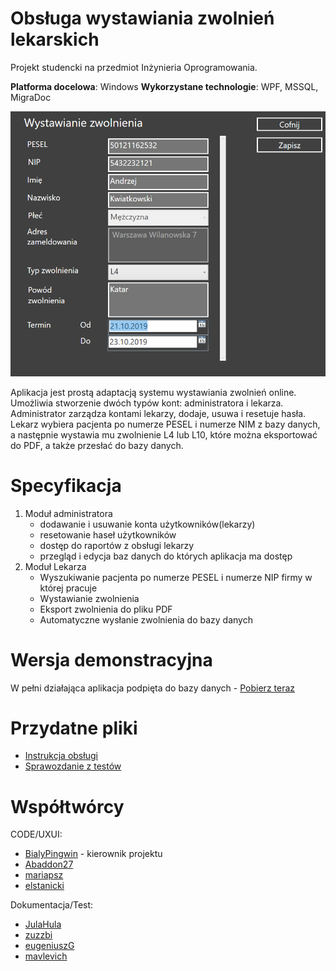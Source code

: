 # Obsługa wystawiania zwolnień lekarskich
Projekt studencki na przedmiot Inżynieria Oprogramowania.

**Platforma docelowa**: Windows
**Wykorzystane technologie**: WPF, MSSQL, MigraDoc

![Zwolnienie](https://github.com/BialyPingwin/aplikacja-przychodnia/blob/master/extras/Aplikacja%20przychodnia%20zwolnienie.png?raw=true)

Aplikacja jest prostą adaptacją systemu wystawiania zwolnień online. Umożliwia stworzenie dwóch typów kont: administratora i lekarza. Administrator zarządza kontami lekarzy, dodaje, usuwa i resetuje hasła. Lekarz wybiera pacjenta po numerze PESEL i numerze NIM z bazy danych, a następnie wystawia mu zwolnienie L4 lub L10, które można eksportować do PDF, a także przesłać do bazy danych.  

# Specyfikacja
1. Moduł administratora
    * dodawanie i usuwanie konta użytkowników(lekarzy)
    * resetowanie haseł użytkowników
    * dostęp do raportów z obsługi lekarzy
    * przegląd i edycja baz danych do których aplikacja ma dostęp
2. Moduł Lekarza
    * Wyszukiwanie pacjenta po numerze PESEL i numerze NIP firmy w której pracuje
    * Wystawianie zwolnienia
    * Eksport zwolnienia do pliku PDF
    * Automatyczne wysłanie zwolnienia do bazy danych

# Wersja demonstracyjna
W pełni działająca aplikacja podpięta do bazy danych - [Pobierz teraz](https://github.com/BialyPingwin/aplikacja-przychodnia/releases/tag/v1.0)

# Przydatne pliki
* [Instrukcja obsługi](https://github.com/BialyPingwin/aplikacja-przychodnia/files/3590580/Instrukcja-obslugi.docx)
* [Sprawozdanie z testów](https://github.com/BialyPingwin/aplikacja-przychodnia/files/3590592/Sprawozdanie.z.testow.pdf)

# Współtwórcy
CODE/UXUI:
* [BialyPingwin](https://github.com/BialyPingwin/) - kierownik projektu
* [Abaddon27](https://github.com/Abaddon27)
* [mariapsz](https://github.com/mariapsz)
* [elstanicki](https://github.com/elstanicki)

Dokumentacja/Test:
* [JulaHula](https://github.com/JulaHula)
* [zuzzbi](https://github.com/zuzzbi)
* [eugeniuszG](https://github.com/eugeniuszG)
* [mavlevich](https://github.com/mavlevich)

